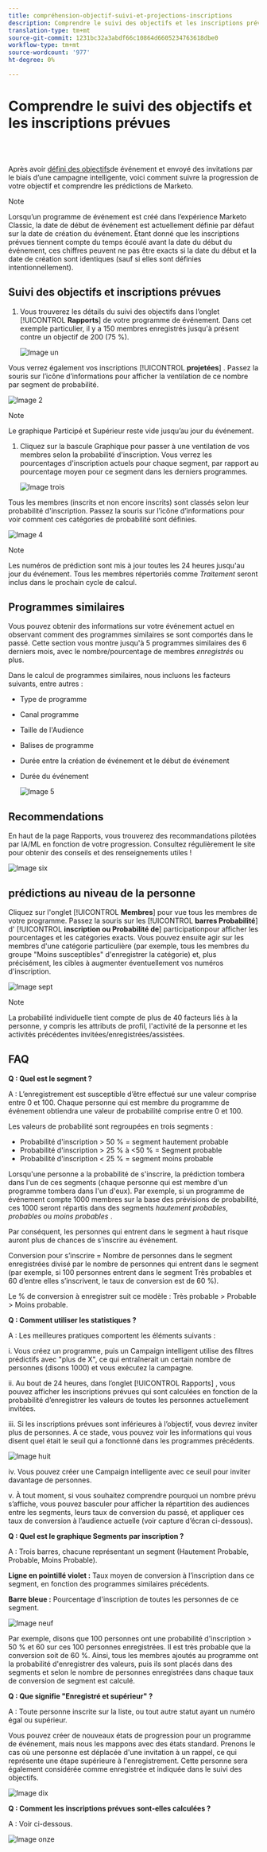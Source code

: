 ```yaml
---
title: compréhension-objectif-suivi-et-projections-inscriptions
description: Comprendre le suivi des objectifs et les inscriptions prévues
translation-type: tm+mt
source-git-commit: 1231bc32a3abdf66c10864d6605234763618dbe0
workflow-type: tm+mt
source-wordcount: '977'
ht-degree: 0%

---
```



# Comprendre le suivi des objectifs et les inscriptions prévues

<br> 

Après avoir [défini des objectifs](/help/sky/setting-event-goals.md)de événement et envoyé des invitations par le biais d’une campagne [](/help/sky/create-a-smart-campaign.md)intelligente, voici comment suivre la progression de votre objectif et comprendre les prédictions de Marketo.

>[!NOTE]
>
>Lorsqu’un programme de événement est créé dans l’expérience Marketo Classic, la date de début de événement est actuellement définie par défaut sur la date de création du événement. Étant donné que les inscriptions prévues tiennent compte du temps écoulé avant la date du début du événement, ces chiffres peuvent ne pas être exacts si la date du début et la date de création sont identiques (sauf si elles sont définies intentionnellement).

## Suivi des objectifs et inscriptions prévues

1. Vous trouverez les détails du suivi des objectifs dans l’onglet [!UICONTROL **Rapports**] de votre programme de événement. Dans cet exemple particulier, il y a 150 membres enregistrés jusqu&#39;à présent contre un objectif de 200 (75 %).

   ![Image un](/help/sky/assets/predictive-audiences/understanding-goal-tracking-and-projected-registrations/understanding-goal-tracking-and-projected-registrations-1.png)

Vous verrez également vos inscriptions [!UICONTROL **projetées**] . Passez la souris sur l’icône d’informations pour afficher la ventilation de ce nombre par segment de probabilité.

![Image 2](/help/sky/assets/predictive-audiences/understanding-goal-tracking-and-projected-registrations/understanding-goal-tracking-and-projected-registrations-2.png)

>[!NOTE]
>
>Le graphique Participé et Supérieur reste vide jusqu’au jour du événement.

1. Cliquez sur la bascule Graphique pour passer à une ventilation de vos membres selon la probabilité d&#39;inscription. Vous verrez les pourcentages d&#39;inscription actuels pour chaque segment, par rapport au pourcentage moyen pour ce segment dans les derniers programmes.

   ![Image trois](/help/sky/assets/predictive-audiences/understanding-goal-tracking-and-projected-registrations/understanding-goal-tracking-and-projected-registrations-3.png)

Tous les membres (inscrits et non encore inscrits) sont classés selon leur probabilité d&#39;inscription. Passez la souris sur l’icône d’informations pour voir comment ces catégories de probabilité sont définies.

![Image 4](/help/sky/assets/predictive-audiences/understanding-goal-tracking-and-projected-registrations/understanding-goal-tracking-and-projected-registrations-4.png)

>[!NOTE]
>
>Les numéros de prédiction sont mis à jour toutes les 24 heures jusqu&#39;au jour du événement. Tous les membres répertoriés comme _Traitement_ seront inclus dans le prochain cycle de calcul.

## Programmes similaires

Vous pouvez obtenir des informations sur votre événement actuel en observant comment des programmes similaires se sont comportés dans le passé. Cette section vous montre jusqu&#39;à 5 programmes similaires des 6 derniers mois, avec le nombre/pourcentage de membres _enregistrés_ ou plus.

Dans le calcul de programmes similaires, nous incluons les facteurs suivants, entre autres :

* Type de programme
* Canal programme
* Taille de l&#39;Audience
* Balises de programme
* Durée entre la création de événement et le début de événement
* Durée du événement

   ![Image 5](/help/sky/assets/predictive-audiences/understanding-goal-tracking-and-projected-registrations/understanding-goal-tracking-and-projected-registrations-5.png)

## Recommendations

En haut de la page Rapports, vous trouverez des recommandations pilotées par IA/ML en fonction de votre progression. Consultez régulièrement le site pour obtenir des conseils et des renseignements utiles !

![Image six](/help/sky/assets/predictive-audiences/understanding-goal-tracking-and-projected-registrations/understanding-goal-tracking-and-projected-registrations-6.png)

## prédictions au niveau de la personne

Cliquez sur l&#39;onglet [!UICONTROL **Membres**] pour vue tous les membres de votre programme. Passez la souris sur les [!UICONTROL **barres Probabilité**] d&#39; [!UICONTROL **inscription ou Probabilité de**] participationpour afficher les pourcentages et les catégories exacts. Vous pouvez ensuite agir sur les membres d&#39;une catégorie particulière (par exemple, tous les membres du groupe &quot;Moins susceptibles&quot; d&#39;enregistrer la catégorie) et, plus précisément, les cibles à augmenter éventuellement vos numéros d&#39;inscription.

![Image sept](/help/sky/assets/predictive-audiences/understanding-goal-tracking-and-projected-registrations/understanding-goal-tracking-and-projected-registrations-7.png)

>[!NOTE]
>
>La probabilité individuelle tient compte de plus de 40 facteurs liés à la personne, y compris les attributs de profil, l&#39;activité de la personne et les activités précédentes invitées/enregistrées/assistées.

## FAQ

**Q : Quel est le segment ?**

A : L’enregistrement est susceptible d’être effectué sur une valeur comprise entre 0 et 100. Chaque personne qui est membre du programme de événement obtiendra une valeur de probabilité comprise entre 0 et 100.

Les valeurs de probabilité sont regroupées en trois segments :

* Probabilité d&#39;inscription > 50 % = segment hautement probable
* Probabilité d&#39;inscription > 25 % à &lt;50 % = Segment probable
* Probabilité d&#39;inscription &lt; 25 % = segment moins probable

Lorsqu&#39;une personne a la probabilité de s&#39;inscrire, la prédiction tombera dans l&#39;un de ces segments (chaque personne qui est membre d&#39;un programme tombera dans l&#39;un d&#39;eux). Par exemple, si un programme de événement compte 1000 membres sur la base des prévisions de probabilité, ces 1000 seront répartis dans des segments _hautement probables_, _probables_ ou _moins probables_ .

Par conséquent, les personnes qui entrent dans le segment à haut risque auront plus de chances de s&#39;inscrire au événement.

Conversion pour s’inscrire = Nombre de personnes dans le segment enregistrées divisé par le nombre de personnes qui entrent dans le segment (par exemple, si 100 personnes entrent dans le segment Très probables et 60 d’entre elles s’inscrivent, le taux de conversion est de 60 %).

Le % de conversion à enregistrer suit ce modèle : Très probable > Probable > Moins probable.

**Q : Comment utiliser les statistiques ?**

A : Les meilleures pratiques comportent les éléments suivants :

i. Vous créez un programme, puis un Campaign intelligent utilise des filtres prédictifs avec &quot;plus de X&quot;, ce qui entraînerait un certain nombre de personnes (disons 1000) et vous exécutez la campagne.

ii. Au bout de 24 heures, dans l’onglet [!UICONTROL Rapports] , vous pouvez afficher les inscriptions prévues qui sont calculées en fonction de la probabilité d’enregistrer les valeurs de toutes les personnes actuellement invitées.

iii. Si les inscriptions prévues sont inférieures à l’objectif, vous devrez inviter plus de personnes. A ce stade, vous pouvez voir les informations qui vous disent quel était le seuil qui a fonctionné dans les programmes précédents.

![Image huit](/help/sky/assets/predictive-audiences/understanding-goal-tracking-and-projected-registrations/understanding-goal-tracking-and-projected-registrations-8.png)

iv. Vous pouvez créer une Campaign intelligente avec ce seuil pour inviter davantage de personnes.

v. À tout moment, si vous souhaitez comprendre pourquoi un nombre prévu s’affiche, vous pouvez basculer pour afficher la répartition des audiences entre les segments, leurs taux de conversion du passé, et appliquer ces taux de conversion à l’audience actuelle (voir capture d’écran ci-dessous).

**Q : Quel est le graphique Segments par inscription ?**

A : Trois barres, chacune représentant un segment (Hautement Probable, Probable, Moins Probable).

**Ligne en pointillé violet :** Taux moyen de conversion à l’inscription dans ce segment, en fonction des programmes similaires précédents.

**Barre bleue :** Pourcentage d&#39;inscription de toutes les personnes de ce segment.

![Image neuf](/help/sky/assets/predictive-audiences/understanding-goal-tracking-and-projected-registrations/understanding-goal-tracking-and-projected-registrations-9.png)

Par exemple, disons que 100 personnes ont une probabilité d&#39;inscription > 50 % et 60 sur ces 100 personnes enregistrées. Il est très probable que la conversion soit de 60 %. Ainsi, tous les membres ajoutés au programme ont la probabilité d&#39;enregistrer des valeurs, puis ils sont placés dans des segments et selon le nombre de personnes enregistrées dans chaque taux de conversion de segment est calculé.

**Q : Que signifie &quot;Enregistré et supérieur&quot; ?**

A : Toute personne inscrite sur la liste, ou tout autre statut ayant un numéro égal ou supérieur.

Vous pouvez créer de nouveaux états de progression pour un programme de événement, mais nous les mappons avec des états standard. Prenons le cas où une personne est déplacée d&#39;une invitation à un rappel, ce qui représente une étape supérieure à l&#39;enregistrement. Cette personne sera également considérée comme enregistrée et indiquée dans le suivi des objectifs.

![Image dix](/help/sky/assets/predictive-audiences/understanding-goal-tracking-and-projected-registrations/understanding-goal-tracking-and-projected-registrations-10.png)

**Q : Comment les inscriptions prévues sont-elles calculées ?**

A : Voir ci-dessous.

![Image onze](/help/sky/assets/predictive-audiences/understanding-goal-tracking-and-projected-registrations/understanding-goal-tracking-and-projected-registrations-11.png)
